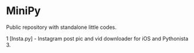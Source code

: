 # MiniPy
Public repository with standalone little codes. 

1  [Insta.py] - Instagram post pic and vid downloader for iOS and Pythonista 3.
